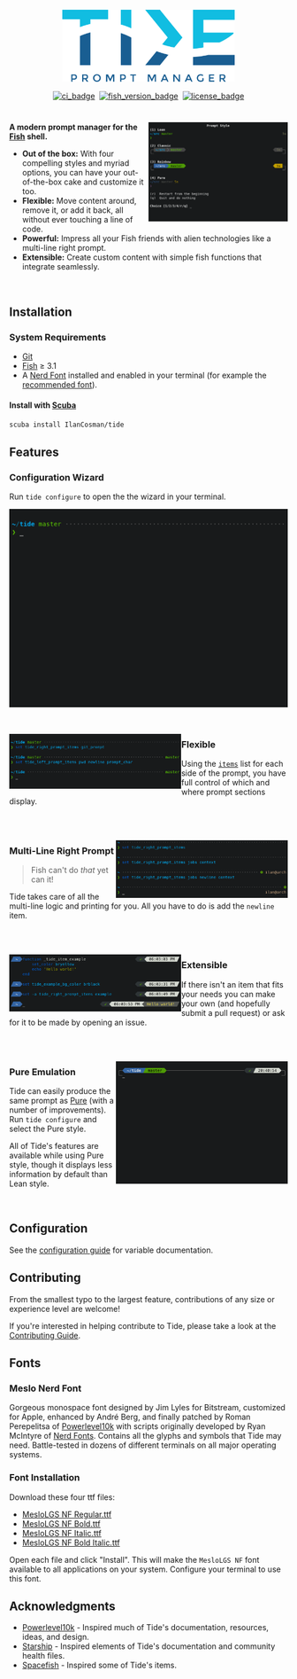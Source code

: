 <div align="center">

<img
   src="resources/images/logo.svg"
   alt="logo.svg"
   width="61.8%"
/>

[![ci_badge][]][actions] ​ [![fish_version_badge][]](#System-Requirements) ​ [![license_badge][]][license] <!-- 0 width spaces on this line -->

</div>

#

<img
   src="resources/images/header.png"
   alt="header.png"
   width="50%"
   align="right"
/>

**A modern prompt manager for the [Fish][] shell.**

- **Out of the box:** With four compelling styles and myriad options, you can have your out-of-the-box cake and customize it too.
- **Flexible:** Move content around, remove it, or add it back, all without ever touching a line of code.
- **Powerful:** Impress all your Fish friends with alien technologies like a multi-line right prompt.
- **Extensible:** Create custom content with simple fish functions that integrate seamlessly.

<br clear="right">

## Installation

### System Requirements

- [Git][]
- [Fish][] ≥ 3.1
- A [Nerd Font][nerd fonts] installed and enabled in your terminal (for example the [recommended font](#fonts)).

#### Install with [Scuba][]

```console
scuba install IlanCosman/tide
```

## Features

### Configuration Wizard

Run `tide configure` to open the the wizard in your terminal.

![configuration_wizard][]

<br>

<img
   src="resources/images/flexible.png"
   alt="flexible.png"
   width="61.8%"
   align="left"
/>

### Flexible

Using the [`items`][] list for each side of the prompt, you have full control of which and where prompt sections display.

<br clear="left"><br>

<img
   src="resources/images/multi-line_right_prompt.png"
   alt="multi-line_right_prompt.png"
   width="61.8%"
   align="right"
/>

### Multi-Line Right Prompt

> Fish can't do _that_ yet can it!

Tide takes care of all the multi-line logic and printing for you. All you have to do is add the `newline` item.

<br clear="right"><br>

<img
   src="resources/images/extensible.png"
   alt="extensible.png"
   width="61.8%"
   align="left"
/>

### Extensible

If there isn't an item that fits your needs you can make your own (and hopefully submit a pull request) or ask for it to be made by opening an issue.

<br clear="left"><br>

<img
   src="resources/animations/pure_emulation.gif"
   alt="pure_emulation.gif"
   width="61.8%"
   align="right"
/>

### Pure Emulation

Tide can easily produce the same prompt as [Pure][] (with a number of improvements). Run `tide configure` and select the Pure style.

All of Tide's features are available while using Pure style, though it displays less information by default than Lean style.

<br clear="right">

## Configuration

See the [configuration guide][] for variable documentation.

## Contributing

From the smallest typo to the largest feature, contributions of any size or experience level are welcome!

If you're interested in helping contribute to Tide, please take a look at the [Contributing Guide][].

## Fonts

### Meslo Nerd Font

Gorgeous monospace font designed by Jim Lyles for Bitstream, customized for Apple, enhanced by André Berg, and finally patched by Roman Perepelitsa of [Powerlevel10k][] with scripts originally developed by Ryan McIntyre of [Nerd Fonts][]. Contains all the glyphs and symbols that Tide may need. Battle-tested in dozens of different terminals on all major operating systems.

### Font Installation

Download these four ttf files:

- [MesloLGS NF Regular.ttf][]
- [MesloLGS NF Bold.ttf][]
- [MesloLGS NF Italic.ttf][]
- [MesloLGS NF Bold Italic.ttf][]

Open each file and click "Install". This will make the `MesloLGS NF` font available to all applications on your system. Configure your terminal to use this font.

## Acknowledgments

- [Powerlevel10k][] - Inspired much of Tide's documentation, resources, ideas, and design.
- [Starship][] - Inspired elements of Tide's documentation and community health files.
- [Spacefish][] - Inspired some of Tide's items.

[`items`]: docs/Configuration.md#Items
[actions]: https://github.com/IlanCosman/tide/actions
[ci_badge]: https://github.com/IlanCosman/tide/workflows/CI/badge.svg
[configuration guide]: docs/Configuration.md
[configuration_wizard]: resources/animations/configuration_wizard.gif
[contributing guide]: CONTRIBUTING.md
[fish_version_badge]: https://img.shields.io/badge/fish-3.1.0%2B-blue
[fish]: https://fishshell.com/
[git]: https://git-scm.com/
[license_badge]: https://img.shields.io/github/license/IlanCosman/tide
[license]: LICENSE.md
[meslolgs nf bold italic.ttf]: https://github.com/IlanCosman/tide/raw/main/resources/fonts/mesloLGS_NF_bold_italic.ttf
[meslolgs nf bold.ttf]: https://github.com/IlanCosman/tide/raw/main/resources/fonts/mesloLGS_NF_bold.ttf
[meslolgs nf italic.ttf]: https://github.com/IlanCosman/tide/raw/main/resources/fonts/mesloLGS_NF_italic.ttf
[meslolgs nf regular.ttf]: https://github.com/IlanCosman/tide/raw/main/resources/fonts/mesloLGS_NF_regular.ttf
[nerd fonts]: https://github.com/ryanoasis/nerd-fonts
[powerlevel10k]: https://github.com/romkatv/powerlevel10k/
[pure]: https://github.com/rafaelrinaldi/pure
[scuba]: https://github.com/IlanCosman/scuba
[spacefish]: https://github.com/matchai/spacefish
[starship]: https://github.com/starship/starship
